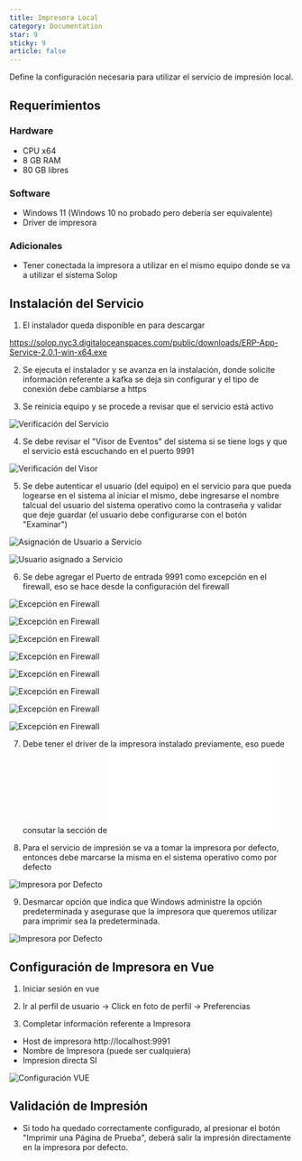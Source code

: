 ```yaml
---
title: Impresora Local
category: Documentation
star: 9
sticky: 9
article: false
---
```


Define la configuración necesaria para utilizar el servicio de impresión local.

## Requerimientos

### Hardware

* CPU x64
* 8 GB RAM
* 80 GB libres

### Software

* Windows 11 (Windows 10 no probado pero debería ser equivalente)
* Driver de impresora

### Adicionales

* Tener conectada la impresora a utilizar en el mismo equipo donde se va a utilizar el sistema Solop

## Instalación del Servicio

1. El instalador queda disponible en para descargar

https://solop.nyc3.digitaloceanspaces.com/public/downloads/ERP-App-Service-2.0.1-win-x64.exe

2. Se ejecuta el instalador y se avanza en la instalación, donde solicite información referente a kafka se deja sin configurar y el tipo de conexión debe cambiarse a https

3. Se reinicia equipo y se procede a revisar que el servicio está activo

![Verificación del Servicio](/assets/img/docs/devices/printers/local-printer-1.png)

4. Se debe revisar el "Visor de Eventos" del sistema si se tiene logs y que el servicio está escuchando en el puerto 9991

![Verificación del Visor](/assets/img/docs/devices/printers/local-printer-2.png)

5. Se debe autenticar el usuario (del equipo) en el servicio para que pueda logearse en el sistema al iniciar el mismo, debe ingresarse el nombre talcual del usuario del sistema operativo como la contraseña y validar que deje guardar (el usuario debe configurarse con el botón "Examinar")

![Asignación de Usuario a Servicio](/assets/img/docs/devices/printers/local-printer-3.png)

![Usuario asignado a Servicio](/assets/img/docs/devices/printers/local-printer-4.png)

6. Se debe agregar el Puerto de entrada 9991 como excepción en el firewall, eso se hace desde la configuración del firewall

![Excepción en Firewall](/assets/img/docs/devices/printers/local-printer-5.png)

![Excepción en Firewall](/assets/img/docs/devices/printers/local-printer-6.png)

![Excepción en Firewall](/assets/img/docs/devices/printers/local-printer-7.png)

![Excepción en Firewall](/assets/img/docs/devices/printers/local-printer-8.png)

![Excepción en Firewall](/assets/img/docs/devices/printers/local-printer-9.png)

![Excepción en Firewall](/assets/img/docs/devices/printers/local-printer-10.png)

![Excepción en Firewall](/assets/img/docs/devices/printers/local-printer-11.png)

![Excepción en Firewall](/assets/img/docs/devices/printers/local-printer-12.png)

7. Debe tener el driver de la impresora instalado previamente, eso puede consutar la sección de ![Drivers de Impresoras](custom-printers/README.md)

8. Para el servicio de impresión se va a tomar la impresora por defecto, entonces debe marcarse la misma en el sistema operativo como por defecto

![Impresora por Defecto](/assets/img/docs/devices/printers/local-printer-13.png)

9. Desmarcar opción que indica que Windows administre la opción predeterminada y asegurase que la impresora que queremos utilizar para imprimir sea la predeterminada.

![Impresora por Defecto](/assets/img/docs/devices/printers/local-printer-14.png)

## Configuración de Impresora en Vue

1. Iniciar sesión en vue

2. Ir al perfil de usuario -> Click en foto de perfil -> Preferencias

3. Completar información referente a Impresora

- Host de impresora http://localhost:9991
- Nombre de Impresora (puede ser cualquiera)
- Impresion directa SI

![Configuración VUE](/assets/img/docs/devices/printers/local-printer-16.png)

## Validación de Impresión

- Si todo ha quedado correctamente configurado, al presionar el botón "Imprimir una Página de Prueba", deberá salir la impresión directamente en la impresora por defecto.
